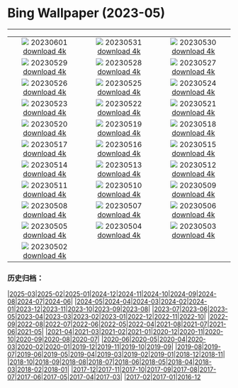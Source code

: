 # Bing Wallpaper (2023-05)
**************
| | | |
| :----: | :----: | :----: |
| ![](https://www.bing.com/th?id=OHR.WorldOtterDay_EN-US4690332709_1920x1080.jpg) 20230601 [download 4k](https://www.bing.com/th?id=OHR.WorldOtterDay_EN-US4690332709_UHD.jpg) | ![](https://www.bing.com/th?id=OHR.HiddenBeach_EN-US8990991711_1920x1080.jpg) 20230531 [download 4k](https://www.bing.com/th?id=OHR.HiddenBeach_EN-US8990991711_UHD.jpg) | ![](https://www.bing.com/th?id=OHR.LanternFloating_EN-US4433076187_1920x1080.jpg) 20230530 [download 4k](https://www.bing.com/th?id=OHR.LanternFloating_EN-US4433076187_UHD.jpg) |
| ![](https://www.bing.com/th?id=OHR.TegallalangTerrace_EN-US4296943902_1920x1080.jpg) 20230529 [download 4k](https://www.bing.com/th?id=OHR.TegallalangTerrace_EN-US4296943902_UHD.jpg) | ![](https://www.bing.com/th?id=OHR.AloeDichotomum_EN-US4149828212_1920x1080.jpg) 20230528 [download 4k](https://www.bing.com/th?id=OHR.AloeDichotomum_EN-US4149828212_UHD.jpg) | ![](https://www.bing.com/th?id=OHR.WatSriSawai_EN-US3779091241_1920x1080.jpg) 20230527 [download 4k](https://www.bing.com/th?id=OHR.WatSriSawai_EN-US3779091241_UHD.jpg) |
| ![](https://www.bing.com/th?id=OHR.SaksunFaroe_EN-US3384967997_1920x1080.jpg) 20230526 [download 4k](https://www.bing.com/th?id=OHR.SaksunFaroe_EN-US3384967997_UHD.jpg) | ![](https://www.bing.com/th?id=OHR.OldFortress_EN-US3033490074_1920x1080.jpg) 20230525 [download 4k](https://www.bing.com/th?id=OHR.OldFortress_EN-US3033490074_UHD.jpg) | ![](https://www.bing.com/th?id=OHR.WesternBoxTurtle_EN-US2880487603_1920x1080.jpg) 20230524 [download 4k](https://www.bing.com/th?id=OHR.WesternBoxTurtle_EN-US2880487603_UHD.jpg) |
| ![](https://www.bing.com/th?id=OHR.BiodiverseCostaRica_EN-US2611109244_1920x1080.jpg) 20230523 [download 4k](https://www.bing.com/th?id=OHR.BiodiverseCostaRica_EN-US2611109244_UHD.jpg) | ![](https://www.bing.com/th?id=OHR.PontdArcole_EN-US2477179777_1920x1080.jpg) 20230522 [download 4k](https://www.bing.com/th?id=OHR.PontdArcole_EN-US2477179777_UHD.jpg) | ![](https://www.bing.com/th?id=OHR.EuropeanHoneybee_EN-US0859156574_1920x1080.jpg) 20230521 [download 4k](https://www.bing.com/th?id=OHR.EuropeanHoneybee_EN-US0859156574_UHD.jpg) |
| ![](https://www.bing.com/th?id=OHR.SumatranRhino_EN-US0245305253_1920x1080.jpg) 20230520 [download 4k](https://www.bing.com/th?id=OHR.SumatranRhino_EN-US0245305253_UHD.jpg) | ![](https://www.bing.com/th?id=OHR.MuseoSoumaya_EN-US2440983924_1920x1080.jpg) 20230519 [download 4k](https://www.bing.com/th?id=OHR.MuseoSoumaya_EN-US2440983924_UHD.jpg) | ![](https://www.bing.com/th?id=OHR.CormorantBridge_EN-US1902862286_1920x1080.jpg) 20230518 [download 4k](https://www.bing.com/th?id=OHR.CormorantBridge_EN-US1902862286_UHD.jpg) |
| ![](https://www.bing.com/th?id=OHR.AmericanWetlands_EN-US1844827155_1920x1080.jpg) 20230517 [download 4k](https://www.bing.com/th?id=OHR.AmericanWetlands_EN-US1844827155_UHD.jpg) | ![](https://www.bing.com/th?id=OHR.MorroJable_EN-US1772722431_1920x1080.jpg) 20230516 [download 4k](https://www.bing.com/th?id=OHR.MorroJable_EN-US1772722431_UHD.jpg) | ![](https://www.bing.com/th?id=OHR.OdocoileusVirginianus_EN-US1668598337_1920x1080.jpg) 20230515 [download 4k](https://www.bing.com/th?id=OHR.OdocoileusVirginianus_EN-US1668598337_UHD.jpg) |
| ![](https://www.bing.com/th?id=OHR.SonnyBonoPelicans_EN-US1524460012_1920x1080.jpg) 20230514 [download 4k](https://www.bing.com/th?id=OHR.SonnyBonoPelicans_EN-US1524460012_UHD.jpg) | ![](https://www.bing.com/th?id=OHR.WildLupine_EN-US1382733552_1920x1080.jpg) 20230513 [download 4k](https://www.bing.com/th?id=OHR.WildLupine_EN-US1382733552_UHD.jpg) | ![](https://www.bing.com/th?id=OHR.FootballField_EN-US1266832046_1920x1080.jpg) 20230512 [download 4k](https://www.bing.com/th?id=OHR.FootballField_EN-US1266832046_UHD.jpg) |
| ![](https://www.bing.com/th?id=OHR.CordouanLighthouse_EN-US1179388866_1920x1080.jpg) 20230511 [download 4k](https://www.bing.com/th?id=OHR.CordouanLighthouse_EN-US1179388866_UHD.jpg) | ![](https://www.bing.com/th?id=OHR.MountCetatea_EN-US0862689024_1920x1080.jpg) 20230510 [download 4k](https://www.bing.com/th?id=OHR.MountCetatea_EN-US0862689024_UHD.jpg) | ![](https://www.bing.com/th?id=OHR.TheChaps_EN-US0810025310_1920x1080.jpg) 20230509 [download 4k](https://www.bing.com/th?id=OHR.TheChaps_EN-US0810025310_UHD.jpg) |
| ![](https://www.bing.com/th?id=OHR.SealLaughing_EN-US0742497806_1920x1080.jpg) 20230508 [download 4k](https://www.bing.com/th?id=OHR.SealLaughing_EN-US0742497806_UHD.jpg) | ![](https://www.bing.com/th?id=OHR.HwangmaesanAzaleas_EN-US0649441292_1920x1080.jpg) 20230507 [download 4k](https://www.bing.com/th?id=OHR.HwangmaesanAzaleas_EN-US0649441292_UHD.jpg) | ![](https://www.bing.com/th?id=OHR.Popocatepetl_EN-US0582960818_1920x1080.jpg) 20230506 [download 4k](https://www.bing.com/th?id=OHR.Popocatepetl_EN-US0582960818_UHD.jpg) |
| ![](https://www.bing.com/th?id=OHR.RebelBase_EN-US9162228478_1920x1080.jpg) 20230505 [download 4k](https://www.bing.com/th?id=OHR.RebelBase_EN-US9162228478_UHD.jpg) | ![](https://www.bing.com/th?id=OHR.ThreeWildebeest_EN-US9446203427_1920x1080.jpg) 20230504 [download 4k](https://www.bing.com/th?id=OHR.ThreeWildebeest_EN-US9446203427_UHD.jpg) | ![](https://www.bing.com/th?id=OHR.KlostersSerneus_EN-US9360254697_1920x1080.jpg) 20230503 [download 4k](https://www.bing.com/th?id=OHR.KlostersSerneus_EN-US9360254697_UHD.jpg) |
| ![](https://www.bing.com/th?id=OHR.KoreanBell_EN-US9211069806_1920x1080.jpg) 20230502 [download 4k](https://www.bing.com/th?id=OHR.KoreanBell_EN-US9211069806_UHD.jpg) |  |  |

### 历史归档：

|[2025-03](/../2025-03/2025-03.md)|[2025-02](/../2025-02/2025-02.md)|[2025-01](/../2025-01/2025-01.md)|[2024-12](/../2024-12/2024-12.md)|[2024-11](/../2024-11/2024-11.md)|[2024-10](/../2024-10/2024-10.md)|[2024-09](/../2024-09/2024-09.md)|[2024-08](/../2024-08/2024-08.md)|[2024-07](/../2024-07/2024-07.md)|[2024-06](/../2024-06/2024-06.md)|
|[2024-05](/../2024-05/2024-05.md)|[2024-04](/../2024-04/2024-04.md)|[2024-03](/../2024-03/2024-03.md)|[2024-02](/../2024-02/2024-02.md)|[2024-01](/../2024-01/2024-01.md)|[2023-12](/../2023-12/2023-12.md)|[2023-11](/../2023-11/2023-11.md)|[2023-10](/../2023-10/2023-10.md)|[2023-09](/../2023-09/2023-09.md)|[2023-08](/../2023-08/2023-08.md)|
|[2023-07](/../2023-07/2023-07.md)|[2023-06](/../2023-06/2023-06.md)|[2023-05](/2023-05.md)|[2023-04](/../2023-04/2023-04.md)|[2023-03](/../2023-03/2023-03.md)|[2023-02](/../2023-02/2023-02.md)|[2023-01](/../2023-01/2023-01.md)|[2022-12](/../2022-12/2022-12.md)|[2022-11](/../2022-11/2022-11.md)|[2022-10](/../2022-10/2022-10.md)|
|[2022-09](/../2022-09/2022-09.md)|[2022-08](/../2022-08/2022-08.md)|[2022-07](/../2022-07/2022-07.md)|[2022-06](/../2022-06/2022-06.md)|[2022-05](/../2022-05/2022-05.md)|[2022-04](/../2022-04/2022-04.md)|[2021-08](/../2021-08/2021-08.md)|[2021-07](/../2021-07/2021-07.md)|[2021-06](/../2021-06/2021-06.md)|[2021-05](/../2021-05/2021-05.md)|
|[2021-04](/../2021-04/2021-04.md)|[2021-03](/../2021-03/2021-03.md)|[2021-02](/../2021-02/2021-02.md)|[2021-01](/../2021-01/2021-01.md)|[2020-12](/../2020-12/2020-12.md)|[2020-11](/../2020-11/2020-11.md)|[2020-10](/../2020-10/2020-10.md)|[2020-09](/../2020-09/2020-09.md)|[2020-08](/../2020-08/2020-08.md)|[2020-07](/../2020-07/2020-07.md)|
|[2020-06](/../2020-06/2020-06.md)|[2020-05](/../2020-05/2020-05.md)|[2020-04](/../2020-04/2020-04.md)|[2020-03](/../2020-03/2020-03.md)|[2020-02](/../2020-02/2020-02.md)|[2020-01](/../2020-01/2020-01.md)|[2019-12](/../2019-12/2019-12.md)|[2019-11](/../2019-11/2019-11.md)|[2019-10](/../2019-10/2019-10.md)|[2019-09](/../2019-09/2019-09.md)|
|[2019-08](/../2019-08/2019-08.md)|[2019-07](/../2019-07/2019-07.md)|[2019-06](/../2019-06/2019-06.md)|[2019-05](/../2019-05/2019-05.md)|[2019-04](/../2019-04/2019-04.md)|[2019-03](/../2019-03/2019-03.md)|[2019-02](/../2019-02/2019-02.md)|[2019-01](/../2019-01/2019-01.md)|[2018-12](/../2018-12/2018-12.md)|[2018-11](/../2018-11/2018-11.md)|
|[2018-10](/../2018-10/2018-10.md)|[2018-09](/../2018-09/2018-09.md)|[2018-08](/../2018-08/2018-08.md)|[2018-07](/../2018-07/2018-07.md)|[2018-06](/../2018-06/2018-06.md)|[2018-05](/../2018-05/2018-05.md)|[2018-04](/../2018-04/2018-04.md)|[2018-03](/../2018-03/2018-03.md)|[2018-02](/../2018-02/2018-02.md)|[2018-01](/../2018-01/2018-01.md)|
|[2017-12](/../2017-12/2017-12.md)|[2017-11](/../2017-11/2017-11.md)|[2017-10](/../2017-10/2017-10.md)|[2017-09](/../2017-09/2017-09.md)|[2017-08](/../2017-08/2017-08.md)|[2017-07](/../2017-07/2017-07.md)|[2017-06](/../2017-06/2017-06.md)|[2017-05](/../2017-05/2017-05.md)|[2017-04](/../2017-04/2017-04.md)|[2017-03](/../2017-03/2017-03.md)|
|[2017-02](/../2017-02/2017-02.md)|[2017-01](/../2017-01/2017-01.md)|[2016-12](/../2016-12/2016-12.md)